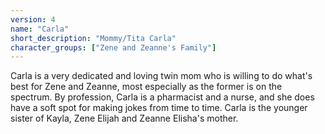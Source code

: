 ```yaml
---
version: 4
name: "Carla"
short_description: "Mommy/Tita Carla"
character_groups: ["Zene and Zeanne's Family"]
---
```


Carla is a very dedicated and loving twin mom who is willing to do what's best for Zene and Zeanne, most especially as the former is on the spectrum. By profession, Carla is a pharmacist and a nurse, and she does have a soft spot for making jokes from time to time. Carla is the younger sister of Kayla, Zene Elijah and Zeanne Elisha's mother.